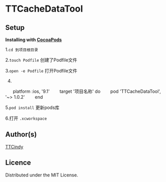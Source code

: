# TTCacheDataTool
Setup
-----

**Installing with [CocoaPods](http://cocoapods.org)**

1.`cd 到项目根目录`

2.`touch Podfile` 创建了Podfile文件

3.`open -e Podfile` 打开Podfile文件

4.

        platform :ios, '9.1'
        target '项目名称' do
        pod 'TTCacheDataTool', '~> 1.0.2'
        end
        
        
5.`pod install` 更新pods库

6.打开 `.xcworkspace` 


Author(s)
-------

[TTCindy](https://github.com/zhizihuadeaitan/TTCacheDataTool)


Licence
-------

Distributed under the MIT License.
